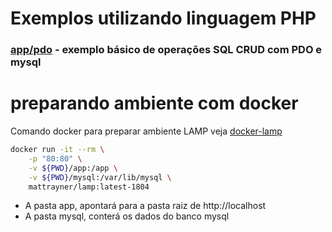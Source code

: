 # Exemplos utilizando linguagem PHP

### [app/pdo](https://github.com/FrankleyRocha/php/tree/main/app/pdo) - exemplo básico de operações SQL CRUD com PDO e mysql

# preparando ambiente com docker

Comando docker para preparar ambiente LAMP veja [docker-lamp](https://github.com/mattrayner/docker-lamp)

```bash
docker run -it --rm \
    -p "80:80" \
    -v ${PWD}/app:/app \
    -v ${PWD}/mysql:/var/lib/mysql \
    mattrayner/lamp:latest-1804
```

- A pasta app, apontará para a pasta raiz de http://localhost
- A pasta mysql, conterá os dados do banco mysql
